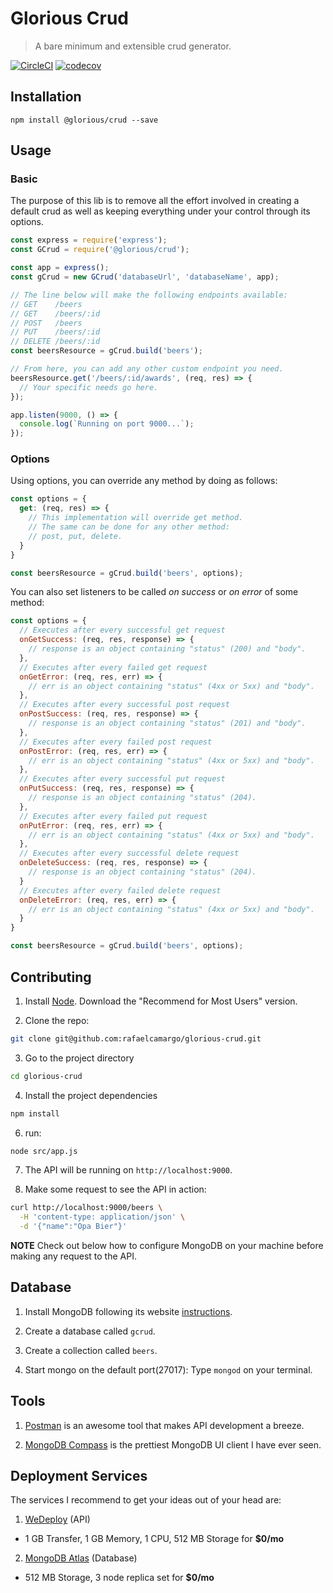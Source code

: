 # Glorious Crud

> A bare minimum and extensible crud generator.

[![CircleCI](https://circleci.com/gh/glorious-codes/glorious-crud/tree/master.svg?style=svg)](https://circleci.com/gh/glorious-codes/glorious-crud/tree/master)
[![codecov](https://codecov.io/gh/glorious-codes/glorious-crud/branch/master/graph/badge.svg)](https://codecov.io/gh/rafaelcamargo/glorious-crud)

## Installation

```
npm install @glorious/crud --save
```

## Usage

### Basic

The purpose of this lib is to remove all the effort involved in creating a default crud as well as keeping everything under your control through its options.

``` javascript
const express = require('express');
const GCrud = require('@glorious/crud');

const app = express();
const gCrud = new GCrud('databaseUrl', 'databaseName', app);

// The line below will make the following endpoints available:
// GET    /beers
// GET    /beers/:id
// POST   /beers
// PUT    /beers/:id
// DELETE /beers/:id
const beersResource = gCrud.build('beers');

// From here, you can add any other custom endpoint you need.
beersResource.get('/beers/:id/awards', (req, res) => {
  // Your specific needs go here.
});

app.listen(9000, () => {
  console.log(`Running on port 9000...`);
});

```

### Options

Using options, you can override any method by doing as follows:

``` javascript
const options = {
  get: (req, res) => {
    // This implementation will override get method.
    // The same can be done for any other method:
    // post, put, delete.
  }
}

const beersResource = gCrud.build('beers', options);
```

You can also set listeners to be called *on success* or *on error* of some method:
``` javascript
const options = {
  // Executes after every successful get request
  onGetSuccess: (req, res, response) => {
    // response is an object containing "status" (200) and "body".
  },
  // Executes after every failed get request
  onGetError: (req, res, err) => {
    // err is an object containing "status" (4xx or 5xx) and "body".
  },
  // Executes after every successful post request
  onPostSuccess: (req, res, response) => {
    // response is an object containing "status" (201) and "body".
  },
  // Executes after every failed post request
  onPostError: (req, res, err) => {
    // err is an object containing "status" (4xx or 5xx) and "body".
  },
  // Executes after every successful put request
  onPutSuccess: (req, res, response) => {
    // response is an object containing "status" (204).
  },
  // Executes after every failed put request
  onPutError: (req, res, err) => {
    // err is an object containing "status" (4xx or 5xx) and "body".
  },
  // Executes after every successful delete request
  onDeleteSuccess: (req, res, response) => {
    // response is an object containing "status" (204).
  }
  // Executes after every failed delete request
  onDeleteError: (req, res, err) => {
    // err is an object containing "status" (4xx or 5xx) and "body".
  }
}

const beersResource = gCrud.build('beers', options);
```

## Contributing

1. Install [Node](https://nodejs.org/en/). Download the "Recommend for Most Users" version.

2. Clone the repo:
``` bash
git clone git@github.com:rafaelcamargo/glorious-crud.git
```

3. Go to the project directory
``` bash
cd glorious-crud
```

4. Install the project dependencies
``` bash
npm install
```

6. run:
``` bash
node src/app.js
```

7. The API will be running on `http://localhost:9000`.

8. Make some request to see the API in action:
``` bash
curl http://localhost:9000/beers \
  -H 'content-type: application/json' \
  -d '{"name":"Opa Bier"}'
```

**NOTE**
Check out below how to configure MongoDB on your machine before making any request to the API.

## Database

1. Install MongoDB following its website [instructions](https://docs.mongodb.com/manual/administration/install-community/).

2. Create a database called `gcrud`.

3. Create a collection called `beers`.

4. Start mongo on the default port(27017): Type `mongod` on your terminal.

## Tools

1. [Postman](https://www.getpostman.com/) is an awesome tool that makes API development a breeze.

2. [MongoDB Compass](https://www.mongodb.com/products/compass) is the prettiest MongoDB UI client I have ever seen.

## Deployment Services

The services I recommend to get your ideas out of your head are:

1. [WeDeploy](https://wedeploy.com/) (API)
  - 1 GB Transfer, 1 GB Memory, 1 CPU, 512 MB Storage for **$0/mo**
2. [MongoDB Atlas](https://www.mongodb.com/cloud/atlas) (Database)
  - 512 MB Storage, 3 node replica set for **$0/mo**

